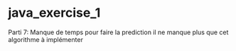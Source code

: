 # java_exercise_1
Parti 7: Manque de temps pour faire la prediction il ne manque plus que cet  
algorithme à implémenter